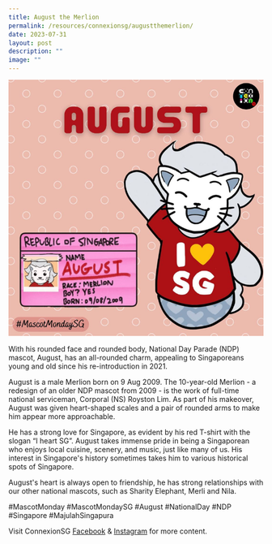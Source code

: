 ```yaml
---
title: August the Merlion
permalink: /resources/connexionsg/augustthemerlion/
date: 2023-07-31
layout: post
description: ""
image: ""
---
```

![](/images/connexionsg/2023/august%20the%20merlion.PNG)

With his rounded face and rounded body, National Day Parade (NDP) mascot, August, has an all-rounded charm, appealing to Singaporeans young and old since his re-introduction in 2021.

August is a male Merlion born on 9 Aug 2009. The 10-year-old Merlion - a redesign of an older NDP mascot from 2009 - is the work of full-time national serviceman, Corporal (NS) Royston Lim. As part of his makeover, August was given heart-shaped scales and a pair of rounded arms to make him appear more approachable.

He has a strong love for Singapore, as evident by his red T-shirt with the slogan “I heart SG”. August takes immense pride in being a Singaporean who enjoys local cuisine, scenery, and music, just like many of us. His interest in Singapore's history sometimes takes him to various historical spots of Singapore.

August's heart is always open to friendship, he has strong relationships with our other national mascots, such as Sharity Elephant, Merli and Nila.

#MascotMonday #MascotMondaySG #August #NationalDay #NDP #Singapore #MajulahSingapura

Visit ConnexionSG <a target="_blank" href="https://www.facebook.com/ConnexionSG">Facebook</a> &amp; <a target="_blank" href="https://www.instagram.com/connexionsg/">Instagram</a> for more content.